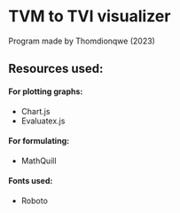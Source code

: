 # TVM to TVI visualizer
Program made by Thomdionqwe (2023)



## Resources used:
#### For plotting graphs:
- Chart.js
- Evaluatex.js

#### For formulating:
- MathQuill

#### Fonts used:
- Roboto
